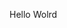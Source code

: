 Hello Wolrd











































































































































































































































































































































































































































































































































































































































































































































































































































































































































































































































































































































































































































































































































































































































































































































































































































































































































































































































































































































































































































































































































































































































































































































































































































































































































































































































































































































































































































































































































































































































































































































































































































